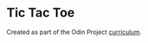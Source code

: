 # Tic Tac Toe

Created as part of the Odin Project [curriculum](https://www.theodinproject.com/courses/javascript/lessons/tic-tac-toe-javascript).
